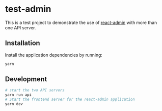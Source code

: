 # test-admin

This is a test project to demonstrate the use of [react-admin](https://marmelab.com/react-admin/) with more than one API server.

## Installation

Install the application dependencies by running:

```sh
yarn
```

## Development

```sh
# start the two API servers
yarn run api
# Start the frontend server for the react-admin application
yarn dev
```